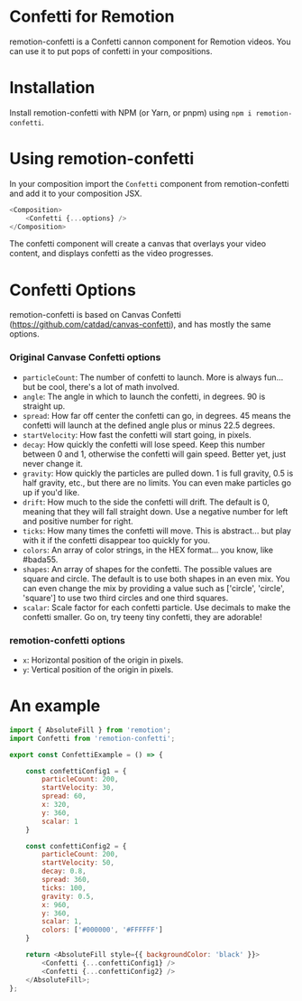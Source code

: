 # Confetti for Remotion

remotion-confetti is a Confetti cannon component for Remotion videos. You can use it to put pops of confetti in your
compositions.

# Installation

Install remotion-confetti with NPM (or Yarn, or pnpm) using `npm i remotion-confetti`.

# Using remotion-confetti

In your composition import the `Confetti` component from remotion-confetti and add it to your composition JSX.

```js
<Composition>
    <Confetti {...options} />
</Composition>
```

The confetti component will create a canvas that overlays your video content, and displays confetti as the video progresses.

# Confetti Options

remotion-confetti is based on Canvas Confetti (https://github.com/catdad/canvas-confetti), and has mostly the same options.

### Original Canvase Confetti options

- `particleCount`: The number of confetti to launch. More is always fun... but be cool, there's a lot of math involved.
- `angle`: The angle in which to launch the confetti, in degrees. 90 is straight up.
- `spread`: How far off center the confetti can go, in degrees. 45 means the confetti will launch at the defined angle plus or minus 22.5 degrees.
- `startVelocity`: How fast the confetti will start going, in pixels.
- `decay`: How quickly the confetti will lose speed. Keep this number between 0 and 1, otherwise the confetti will gain speed. Better yet, just never change it.
- `gravity`: How quickly the particles are pulled down. 1 is full gravity, 0.5 is half gravity, etc., but there are no limits. You can even make particles go up if you'd like.
- `drift`: How much to the side the confetti will drift. The default is 0, meaning that they will fall straight down. Use a negative number for left and positive number for right.
- `ticks`: How many times the confetti will move. This is abstract... but play with it if the confetti disappear too quickly for you.
- `colors`: An array of color strings, in the HEX format... you know, like #bada55.
- `shapes`: An array of shapes for the confetti. The possible values are square and circle. The default is to use both shapes in an even mix. You can even change the mix by providing a value such as ['circle', 'circle', 'square'] to use two third circles and one third squares.
- `scalar`: Scale factor for each confetti particle. Use decimals to make the confetti smaller. Go on, try teeny tiny confetti, they are adorable!

### remotion-confetti options

- `x`: Horizontal position of the origin in pixels.
- `y`: Vertical position of the origin in pixels.

# An example

```js
import { AbsoluteFill } from 'remotion';
import Confetti from 'remotion-confetti';

export const ConfettiExample = () => {

	const confettiConfig1 = {
		particleCount: 200,
		startVelocity: 30,
		spread: 60,
		x: 320,
		y: 360,
		scalar: 1
	}

	const confettiConfig2 = {
		particleCount: 200,
		startVelocity: 50,
		decay: 0.8,
		spread: 360,
		ticks: 100,
		gravity: 0.5,
		x: 960,
		y: 360,
		scalar: 1,
		colors: ['#000000', '#FFFFFF']
	}

	return <AbsoluteFill style={{ backgroundColor: 'black' }}>
		<Confetti {...confettiConfig1} />
		<Confetti {...confettiConfig2} />
	</AbsoluteFill>;
};

```